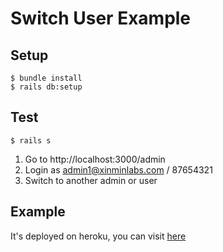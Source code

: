 # Switch User Example

## Setup

```
$ bundle install
$ rails db:setup
```

## Test

```
$ rails s
```

1. Go to http://localhost:3000/admin
2. Login as admin1@xinminlabs.com / 87654321
3. Switch to another admin or user

## Example

It's deployed on heroku, you can visit [here](https://switch-user-example.herokuapp.com/admin)
